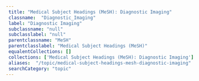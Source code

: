 ```yaml
--- 
 title: "Medical Subject Headings (MeSH): Diagnostic Imaging" 
 classname:  "Diagnostic_Imaging" 
 label: "Diagnostic Imaging" 
 subclassname: "null" 
 subclasslabel: "null" 
 parentclassname: "MeSH" 
 parentclasslabel: "Medical Subject Headings (MeSH)" 
 equalentCollections: [] 
 collections: ['Medical Subject Headings (MeSH): Diagnostic Imaging']
 aliases:  "/topic/medical-subject-headings-mesh-diagnostic-imaging"  
 searchCategory: "topic" 
---
```

